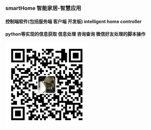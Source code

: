 ### smartHome 智能家居-智慧应用
#### 控制端软件(包括服务端 客户端 开发板) intelligent home controller
#### python等实现的信息获取 信息处理 咨询查询 微信好友处理的脚本操作


![喵叫瘦星人](https://github.com/kjiawei/smartHome/blob/master/qrcode_for_gh_44fa3e302bbd_258.jpg)
